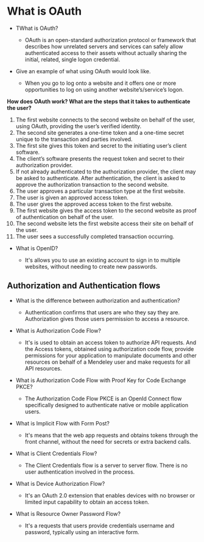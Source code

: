 
# What is OAuth

- TWhat is OAuth?
  - OAuth is an open-standard authorization protocol or framework that describes how unrelated servers and services can safely allow authenticated access to their assets without actually sharing the initial, related, single logon credential.

- Give an example of what using OAuth would look like.
  - When you go to log onto a website and it offers one or more opportunities to log on using another website’s/service’s logon.

**How does OAuth work? What are the steps that it takes to authenticate the user?**

1. The first website connects to the second website on behalf of the user, using OAuth, providing the user’s verified identity.
2. The second site generates a one-time token and a one-time secret unique to the transaction and parties involved.
3. The first site gives this token and secret to the initiating user’s client software.
4. The client’s software presents the request token and secret to their authorization provider.
5. If not already authenticated to the authorization provider, the client may be asked to authenticate. After   authentication, the client is asked to approve the authorization transaction to the second website.
6. The user approves a particular transaction type at the first website.
7. The user is given an approved access token.
8. The user gives the approved access token to the first website.
9. The first website gives the access token to the second website as proof of authentication on behalf of the user.
10. The second website lets the first website access their site on behalf of the user.
11. The user sees a successfully completed transaction occurring.

- What is OpenID?

  - It's allows you to use an existing account to sign in to multiple websites, without needing to create new passwords.

  
## Authorization and Authentication flows

- What is the difference between authorization and authentication?
   - Authentication confirms that users are who they say they are. Authorization gives those users permission to access a resource.

- What is Authorization Code Flow?
   - It's is used to obtain an access token to authorize API requests. And the Access tokens, obtained using authorization code flow, provide permissions for your application to manipulate documents and other resources on behalf of a Mendeley user and make requests for all API resources.

- What is Authorization Code Flow with Proof Key for Code Exchange PKCE?
   - The Authorization Code Flow PKCE is an OpenId Connect flow specifically designed to authenticate native or mobile application users.

- What is Implicit Flow with Form Post?
   - It's means that the web app requests and obtains tokens through the front channel, without the need for secrets or extra backend calls.

- What is Client Credentials Flow?
   - The Client Credentials flow is a server to server flow. There is no user authentication involved in the process.

- What is Device Authorization Flow?
   - It's an OAuth 2.0 extension that enables devices with no browser or limited input capability to obtain an access token.

- What is Resource Owner Password Flow?
   - It's a requests that users provide credentials username and password, typically using an interactive form.

